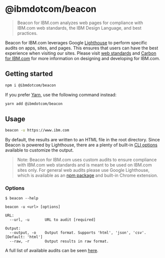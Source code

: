 # @ibmdotcom/beacon

> Beacon for IBM.com analyzes web pages for compliance with IBM.com web
> standards, the IBM Design Language, and best practices.

Beacon for IBM.com leverages Google
[Lighthouse](https://github.com/GoogleChrome/lighthouse) to perform specific
audits on apps, sites, and pages. This ensures that users can have the best
experience when visiting our sites. Please visit
[web standards](https://www.ibm.com/standards/web/) and
[Carbon for IBM.com](https://www.ibm.com/standards/web/carbon-for-ibm-dotcom/)
for more information on designing and developing for IBM.com.

## Getting started

```bash
npm i @ibmdotcom/beacon
```

If you prefer [Yarn](https://yarnpkg.com/en/), use the following command
instead:

```bash
yarn add @ibmdotcom/beacon
```

## Usage

```bash
beacon -u https://www.ibm.com
```

By default, the results are written to an HTML file in the root directory. Since
Beacon is powered by Lighthouse, there are a plenty of built-in
[CLI options](https://github.com/GoogleChrome/lighthouse#cli-options) available
to customize the output.

> Note: Beacon for IBM.com uses custom audits to ensure compliance with IBM.com
> web standards and is meant to be used on IBM.com sites only. For general web
> audits please use Google Lighthouse, which is available as an
> [npm package](https://www.npmjs.com/package/lighthouse) and built-in Chrome
> extension.

### Options

```
$ beacon --help

beacon -u <url> [options]

URL:
  --url, -u       URL to audit [required]

Output:
  --output, -o    Output format. Supports 'html', 'json', 'csv'. [Default: 'html']
  --raw, -r       Output results in raw format.
```

A full list of available audits can be seen
[here](https://ibm.github.io/beacon-for-ibm-dotcom/).
